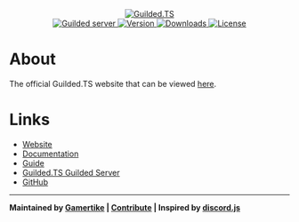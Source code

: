 <div align="center">
    <a href="https://guildedts.js.org">
        <img src="https://guildedts.js.org/banner.png" alt="Guilded.TS"/>
    </a>
    <div>
        <A href="https://guildedts.js.org/support">
            <img src="https://shields.yoki-labs.xyz/shields/vanity/guildedts?style=for-the-badge" alt="Guilded server">
        </a>
        <a href="https://npmjs.com/guilded.ts">
            <img src="https://img.shields.io/npm/v/guilded.ts?style=for-the-badge" alt="Version" />
        </a>
        <a href="https://npmjs.com/guilded.ts">
            <img src="https://img.shields.io/npm/dt/guilded.ts?style=for-the-badge" alt="Downloads" />
        </a>
        <a href="https://github.com/guildedts/guilded.ts/blob/main/LICENSE">
            <img src="https://img.shields.io/github/license/guildedts/guilded.ts?style=for-the-badge" alt="License" />
        </a>
    </div>
</div>

# About

The official Guilded.TS website that can be viewed [here](https://guildedts.js.org).

# Links

-   [Website](https://guildedts.js.org)
-   [Documentation](https://guildedts.js.org/docs)
-   [Guide](https://guildedts.js.org/guide)
-   [Guilded.TS Guilded Server](https://guildedts.js.org/support)
-   [GitHub](https://github.com/guildedts/guilded.ts/tree/main/website)

---

**Maintained by [Gamertike](https://gamertike.com) | [Contribute](https://github.com/guildedts/guilded.ts/tree/main/.github/CONTRIBUTING.md) | Inspired by [discord.js](https://discord.js.org)**
